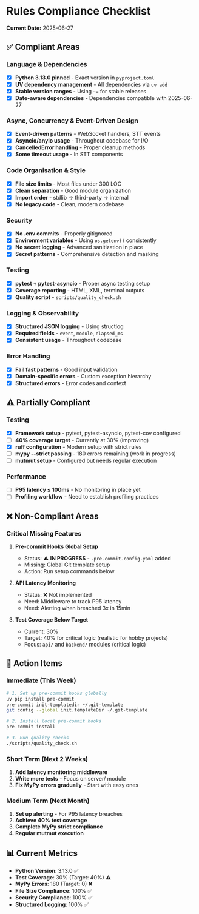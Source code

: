 # Rules Compliance Checklist

**Current Date:** 2025-06-27

## ✅ Compliant Areas

### Language & Dependencies
- [x] **Python 3.13.0 pinned** - Exact version in `pyproject.toml`
- [x] **UV dependency management** - All dependencies via `uv add`
- [x] **Stable version ranges** - Using `~=` for stable releases
- [x] **Date-aware dependencies** - Dependencies compatible with 2025-06-27

### Async, Concurrency & Event-Driven Design  
- [x] **Event-driven patterns** - WebSocket handlers, STT events
- [x] **Asyncio/anyio usage** - Throughout codebase for I/O
- [x] **CancelledError handling** - Proper cleanup methods
- [x] **Some timeout usage** - In STT components

### Code Organisation & Style
- [x] **File size limits** - Most files under 300 LOC
- [x] **Clean separation** - Good module organization
- [x] **Import order** - stdlib → third-party → internal
- [x] **No legacy code** - Clean, modern codebase

### Security
- [x] **No .env commits** - Properly gitignored
- [x] **Environment variables** - Using `os.getenv()` consistently
- [x] **No secret logging** - Advanced sanitization in place
- [x] **Secret patterns** - Comprehensive detection and masking

### Testing
- [x] **pytest + pytest-asyncio** - Proper async testing setup
- [x] **Coverage reporting** - HTML, XML, terminal outputs
- [x] **Quality script** - `scripts/quality_check.sh`

### Logging & Observability
- [x] **Structured JSON logging** - Using structlog
- [x] **Required fields** - `event`, `module`, `elapsed_ms`
- [x] **Consistent usage** - Throughout codebase

### Error Handling
- [x] **Fail fast patterns** - Good input validation
- [x] **Domain-specific errors** - Custom exception hierarchy
- [x] **Structured errors** - Error codes and context

## ⚠️ Partially Compliant

### Testing
- [x] **Framework setup** - pytest, pytest-asyncio, pytest-cov configured
- [ ] **40% coverage target** - Currently at 30% (improving)
- [x] **ruff configuration** - Modern setup with strict rules
- [ ] **mypy --strict passing** - 180 errors remaining (work in progress)
- [ ] **mutmut setup** - Configured but needs regular execution

### Performance
- [ ] **P95 latency ≤ 100ms** - No monitoring in place yet
- [ ] **Profiling workflow** - Need to establish profiling practices

## ❌ Non-Compliant Areas

### Critical Missing Features

1. **Pre-commit Hooks Global Setup**
   - Status: ⚠️ **IN PROGRESS** - `.pre-commit-config.yaml` added
   - Missing: Global Git template setup
   - Action: Run setup commands below

2. **API Latency Monitoring**
   - Status: ❌ Not implemented  
   - Need: Middleware to track P95 latency
   - Need: Alerting when breached 3x in 15min

3. **Test Coverage Below Target**
   - Current: 30%
   - Target: 40% for critical logic (realistic for hobby projects)
   - Focus: `api/` and `backend/` modules (critical logic)

## 🚀 Action Items

### Immediate (This Week)
```bash
# 1. Set up pre-commit hooks globally
uv pip install pre-commit
pre-commit init-templatedir ~/.git-template
git config --global init.templateDir ~/.git-template

# 2. Install local pre-commit hooks
pre-commit install

# 3. Run quality checks
./scripts/quality_check.sh
```

### Short Term (Next 2 Weeks)
1. **Add latency monitoring middleware**
2. **Write more tests** - Focus on server/ module
3. **Fix MyPy errors gradually** - Start with easy ones

### Medium Term (Next Month)
1. **Set up alerting** - For P95 latency breaches
2. **Achieve 40% test coverage**
3. **Complete MyPy strict compliance**
4. **Regular mutmut execution**

## 📊 Current Metrics

- **Python Version**: 3.13.0 ✅
- **Test Coverage**: 30% (Target: 40%) ⚠️
- **MyPy Errors**: 180 (Target: 0) ❌
- **File Size Compliance**: 100% ✅
- **Security Compliance**: 100% ✅
- **Structured Logging**: 100% ✅ 